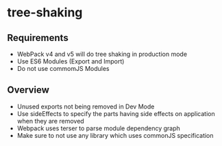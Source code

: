 # tree-shaking

## Requirements

- WebPack v4 and v5 will do tree shaking in production mode
- Use ES6 Modules (Export and Import)
- Do not use commomJS Modules

## Overview

- Unused exports not being removed in Dev Mode
- Use sideEffects to specify the parts having side effects on application when they are removed
- Webpack uses terser to parse module dependency graph
- Make sure to not use any library which uses commonJS specification

